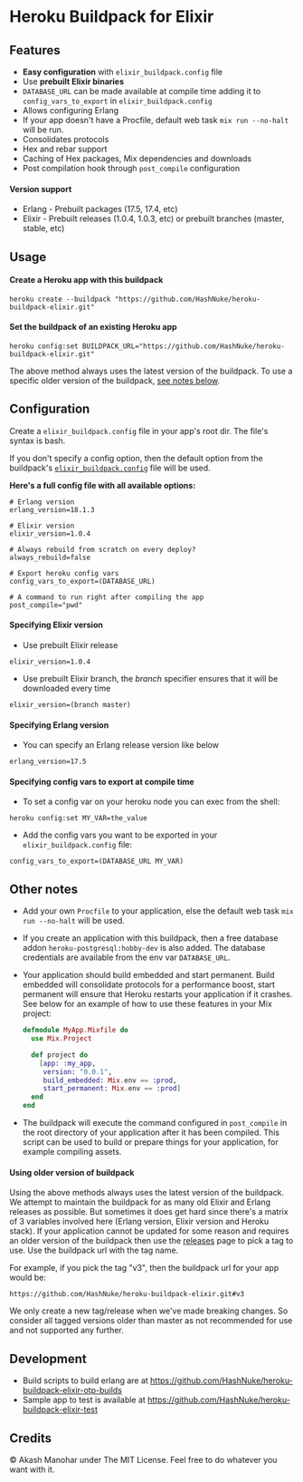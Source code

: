 # Heroku Buildpack for Elixir

## Features

* **Easy configuration** with `elixir_buildpack.config` file
* Use **prebuilt Elixir binaries**
* `DATABASE_URL` can be made available at compile time adding it to `config_vars_to_export` in `elixir_buildpack.config`
* Allows configuring Erlang
* If your app doesn't have a Procfile, default web task `mix run --no-halt` will be run.
* Consolidates protocols
* Hex and rebar support
* Caching of Hex packages, Mix dependencies and downloads
* Post compilation hook through `post_compile` configuration


#### Version support

* Erlang - Prebuilt packages (17.5, 17.4, etc)
* Elixir - Prebuilt releases (1.0.4, 1.0.3, etc) or prebuilt branches (master, stable, etc)


## Usage

#### Create a Heroku app with this buildpack

```
heroku create --buildpack "https://github.com/HashNuke/heroku-buildpack-elixir.git"
```

#### Set the buildpack of an existing Heroku app

```
heroku config:set BUILDPACK_URL="https://github.com/HashNuke/heroku-buildpack-elixir.git"
```

The above method always uses the latest version of the buildpack. To use a specific older version of the buildpack, [see notes below](#using-older-version-of-buildpack).

## Configuration

Create a `elixir_buildpack.config` file in your app's root dir. The file's syntax is bash.

If you don't specify a config option, then the default option from the buildpack's [`elixir_buildpack.config`](https://github.com/HashNuke/heroku-buildpack-elixir/blob/master/elixir_buildpack.config) file will be used.


__Here's a full config file with all available options:__

```
# Erlang version
erlang_version=18.1.3

# Elixir version
elixir_version=1.0.4

# Always rebuild from scratch on every deploy?
always_rebuild=false

# Export heroku config vars
config_vars_to_export=(DATABASE_URL)

# A command to run right after compiling the app
post_compile="pwd"
```


#### Specifying Elixir version

* Use prebuilt Elixir release

```
elixir_version=1.0.4
```

* Use prebuilt Elixir branch, the *branch* specifier ensures that it will be downloaded every time

```
elixir_version=(branch master)
```

#### Specifying Erlang version

* You can specify an Erlang release version like below

```
erlang_version=17.5
```

#### Specifying config vars to export at compile time

* To set a config var on your heroku node you can exec from the shell:

```
heroku config:set MY_VAR=the_value
```

* Add the config vars you want to be exported in your `elixir_buildpack.config` file:

```
config_vars_to_export=(DATABASE_URL MY_VAR)
```

## Other notes

* Add your own `Procfile` to your application, else the default web task `mix run --no-halt` will be used.

* If you create an application with this buildpack, then a free database addon `heroku-postgresql:hobby-dev` is also added. The database credentials are available from the env var `DATABASE_URL`.

* Your application should build embedded and start permanent. Build embedded will consolidate protocols for a performance boost, start permanent will ensure that Heroku restarts your application if it crashes. See below for an example of how to use these features in your Mix project:

  ```elixir
  defmodule MyApp.Mixfile do
    use Mix.Project

    def project do
      [app: :my_app,
       version: "0.0.1",
       build_embedded: Mix.env == :prod,
       start_permanent: Mix.env == :prod]
    end
  end
  ```

* The buildpack will execute the command configured in `post_compile` in the root directory of your application after it has been compiled. This script can be used to build or prepare things for your application, for example compiling assets.


#### Using older version of buildpack

Using the above methods always uses the latest version of the buildpack. We attempt to maintain the buildpack for as many old Elixir and Erlang releases as possible. But sometimes it does get hard since there's a matrix of 3 variables involved here (Erlang version, Elixir version and Heroku stack). If your application cannot be updated for some reason and requires an older version of the buildpack then use the [releases](https://github.com/HashNuke/heroku-buildpack-elixir/releases) page to pick a tag to use. Use the buildpack url with the tag name.

For example, if you pick the tag "v3", then the buildpack url for your app would be:

```
https://github.com/HashNuke/heroku-buildpack-elixir.git#v3
```

We only create a new tag/release when we've made breaking changes. So consider all tagged versions older than master as not recommended for use and not supported any further.

## Development

* Build scripts to build erlang are at <https://github.com/HashNuke/heroku-buildpack-elixir-otp-builds>
* Sample app to test is available at <https://github.com/HashNuke/heroku-buildpack-elixir-test>


## Credits

&copy; Akash Manohar under The MIT License. Feel free to do whatever you want with it.
